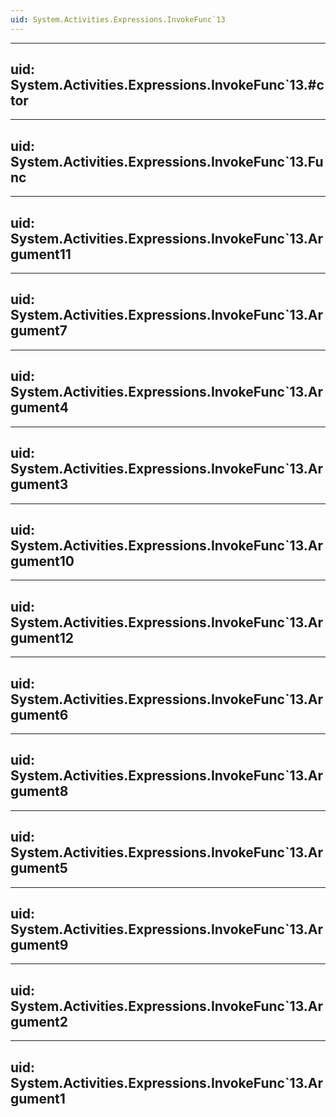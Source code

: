 ```yaml
---
uid: System.Activities.Expressions.InvokeFunc`13
---
```


---
uid: System.Activities.Expressions.InvokeFunc`13.#ctor
---

---
uid: System.Activities.Expressions.InvokeFunc`13.Func
---

---
uid: System.Activities.Expressions.InvokeFunc`13.Argument11
---

---
uid: System.Activities.Expressions.InvokeFunc`13.Argument7
---

---
uid: System.Activities.Expressions.InvokeFunc`13.Argument4
---

---
uid: System.Activities.Expressions.InvokeFunc`13.Argument3
---

---
uid: System.Activities.Expressions.InvokeFunc`13.Argument10
---

---
uid: System.Activities.Expressions.InvokeFunc`13.Argument12
---

---
uid: System.Activities.Expressions.InvokeFunc`13.Argument6
---

---
uid: System.Activities.Expressions.InvokeFunc`13.Argument8
---

---
uid: System.Activities.Expressions.InvokeFunc`13.Argument5
---

---
uid: System.Activities.Expressions.InvokeFunc`13.Argument9
---

---
uid: System.Activities.Expressions.InvokeFunc`13.Argument2
---

---
uid: System.Activities.Expressions.InvokeFunc`13.Argument1
---
